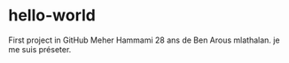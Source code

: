 # hello-world
First project in GitHub
Meher Hammami 28 ans de Ben Arous mlathalan.
je me suis préseter.
